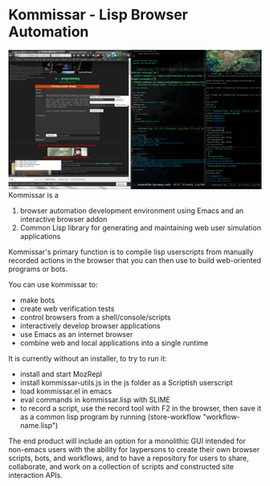 Kommissar - Lisp Browser Automation
===========
![sample](https://github.com/olewhalehunter/kommissar/blob/master/screenshot.png?raw=true)
Kommissar is a

1. browser automation development environment using Emacs and an interactive browser addon
2. Common Lisp library for generating and maintaining web user simulation applications

Kommissar's primary function is to compile lisp userscripts from manually recorded actions in the browser that you can then use to build web-oriented programs or bots.

You can use kommissar to:
* make bots
* create web verification tests
* control browsers from a shell/console/scripts
* interactively develop browser applications
* use Emacs as an internet browser
* combine web and local applications into a single runtime

It is currently without an installer, to try to run it:
* install and start MozRepl
* install kommissar-utils.js in the js folder as a Scriptish userscript
* load kommissar.el in emacs
* eval commands in kommissar.lisp with SLIME
* to record a script, use the record tool with F2 in the browser, then save it as a common lisp program by running (store-workflow "workflow-name.lisp")

The end product will include an option for a monolithic GUI intended for non-emacs users with the ability for laypersons to create their own browser scripts, bots, and workflows, and to have a repository for users to share, collaborate, and work on a collection of scripts and constructed site interaction APIs.

